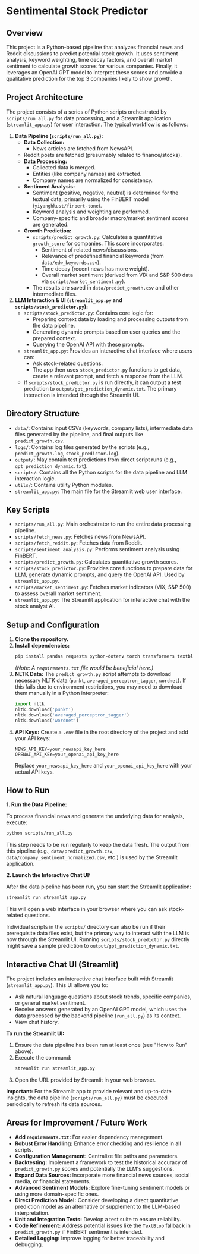 # Sentimental Stock Predictor

## Overview

This project is a Python-based pipeline that analyzes financial news and Reddit discussions to predict potential stock growth. It uses sentiment analysis, keyword weighting, time decay factors, and overall market sentiment to calculate growth scores for various companies. Finally, it leverages an OpenAI GPT model to interpret these scores and provide a qualitative prediction for the top 3 companies likely to show growth.

## Project Architecture

The project consists of a series of Python scripts orchestrated by `scripts/run_all.py` for data processing, and a Streamlit application (`streamlit_app.py`) for user interaction. The typical workflow is as follows:

1.  **Data Pipeline (`scripts/run_all.py`):**
    *   **Data Collection:**
        *   News articles are fetched from NewsAPI.
    *   Reddit posts are fetched (presumably related to finance/stocks).
    *   **Data Processing:**
        *   Collected data is merged.
        *   Entities (like company names) are extracted.
        *   Company names are normalized for consistency.
    *   **Sentiment Analysis:**
        *   Sentiment (positive, negative, neutral) is determined for the textual data, primarily using the FinBERT model (`yiyanghkust/finbert-tone`).
        *   Keyword analysis and weighting are performed.
        *   Company-specific and broader macro/market sentiment scores are generated.
    *   **Growth Prediction:**
        *   `scripts/predict_growth.py`: Calculates a quantitative `growth_score` for companies. This score incorporates:
            *   Sentiment of related news/discussions.
            *   Relevance of predefined financial keywords (from `data/edw_keywords.csv`).
            *   Time decay (recent news has more weight).
            *   Overall market sentiment (derived from VIX and S&P 500 data via `scripts/market_sentiment.py`).
        *   The results are saved in `data/predict_growth.csv` and other intermediate files.
2.  **LLM Interaction & UI (`streamlit_app.py` and `scripts/stock_predictor.py`):**
    *   `scripts/stock_predictor.py`: Contains core logic for:
        *   Preparing context data by loading and processing outputs from the data pipeline.
        *   Generating dynamic prompts based on user queries and the prepared context.
        *   Querying the OpenAI API with these prompts.
    *   `streamlit_app.py`: Provides an interactive chat interface where users can:
        *   Ask stock-related questions.
        *   The app then uses `stock_predictor.py` functions to get data, create a relevant prompt, and fetch a response from the LLM.
    *   If `scripts/stock_predictor.py` is run directly, it can output a test prediction to `output/gpt_prediction_dynamic.txt`. The primary interaction is intended through the Streamlit UI.

## Directory Structure

-   `data/`: Contains input CSVs (keywords, company lists), intermediate data files generated by the pipeline, and final outputs like `predict_growth.csv`.
-   `logs/`: Contains log files generated by the scripts (e.g., `predict_growth.log`, `stock_predictor.log`).
-   `output/`: May contain test predictions from direct script runs (e.g., `gpt_prediction_dynamic.txt`).
-   `scripts/`: Contains all the Python scripts for the data pipeline and LLM interaction logic.
-   `utils/`: Contains utility Python modules.
-   `streamlit_app.py`: The main file for the Streamlit web user interface.

## Key Scripts

-   `scripts/run_all.py`: Main orchestrator to run the entire data processing pipeline.
-   `scripts/fetch_news.py`: Fetches news from NewsAPI.
-   `scripts/fetch_reddit.py`: Fetches data from Reddit.
-   `scripts/sentiment_analysis.py`: Performs sentiment analysis using FinBERT.
-   `scripts/predict_growth.py`: Calculates quantitative growth scores.
-   `scripts/stock_predictor.py`: Provides core functions to prepare data for LLM, generate dynamic prompts, and query the OpenAI API. Used by `streamlit_app.py`.
-   `scripts/market_sentiment.py`: Fetches market indicators (VIX, S&P 500) to assess overall market sentiment.
-   `streamlit_app.py`: The Streamlit application for interactive chat with the stock analyst AI.

## Setup and Configuration

1.  **Clone the repository.**
2.  **Install dependencies:**
    ```bash
    pip install pandas requests python-dotenv torch transformers textblob nltk thefuzz openai streamlit
    ```
    *(Note: A `requirements.txt` file would be beneficial here.)*
3.  **NLTK Data:**
    The `predict_growth.py` script attempts to download necessary NLTK data (`punkt`, `averaged_perceptron_tagger`, `wordnet`). If this fails due to environment restrictions, you may need to download them manually in a Python interpreter:
    ```python
    import nltk
    nltk.download('punkt')
    nltk.download('averaged_perceptron_tagger')
    nltk.download('wordnet')
    ```
4.  **API Keys:**
    Create a `.env` file in the root directory of the project and add your API keys:
    ```env
    NEWS_API_KEY=your_newsapi_key_here
    OPENAI_API_KEY=your_openai_api_key_here
    ```
    Replace `your_newsapi_key_here` and `your_openai_api_key_here` with your actual API keys.

## How to Run

**1. Run the Data Pipeline:**

To process financial news and generate the underlying data for analysis, execute:

```bash
python scripts/run_all.py
```
This step needs to be run regularly to keep the data fresh. The output from this pipeline (e.g., `data/predict_growth.csv`, `data/company_sentiment_normalized.csv`, etc.) is used by the Streamlit application.

**2. Launch the Interactive Chat UI:**

After the data pipeline has been run, you can start the Streamlit application:
```bash
streamlit run streamlit_app.py
```
This will open a web interface in your browser where you can ask stock-related questions.

Individual scripts in the `scripts/` directory can also be run if their prerequisite data files exist, but the primary way to interact with the LLM is now through the Streamlit UI. Running `scripts/stock_predictor.py` directly might save a sample prediction to `output/gpt_prediction_dynamic.txt`.

## Interactive Chat UI (Streamlit)

The project includes an interactive chat interface built with Streamlit (`streamlit_app.py`). This UI allows you to:

-   Ask natural language questions about stock trends, specific companies, or general market sentiment.
-   Receive answers generated by an OpenAI GPT model, which uses the data processed by the backend pipeline (`run_all.py`) as its context.
-   View chat history.

**To run the Streamlit UI:**

1.  Ensure the data pipeline has been run at least once (see "How to Run" above).
2.  Execute the command:
    ```bash
    streamlit run streamlit_app.py
    ```
3.  Open the URL provided by Streamlit in your web browser.

**Important:** For the Streamlit app to provide relevant and up-to-date insights, the data pipeline (`scripts/run_all.py`) must be executed periodically to refresh its data sources.

## Areas for Improvement / Future Work

-   **Add `requirements.txt`:** For easier dependency management.
-   **Robust Error Handling:** Enhance error checking and resilience in all scripts.
-   **Configuration Management:** Centralize file paths and parameters.
-   **Backtesting:** Implement a framework to test the historical accuracy of `predict_growth.py` scores and potentially the LLM's suggestions.
-   **Expand Data Sources:** Incorporate more financial news sources, social media, or financial statements.
-   **Advanced Sentiment Models:** Explore fine-tuning sentiment models or using more domain-specific ones.
-   **Direct Prediction Model:** Consider developing a direct quantitative prediction model as an alternative or supplement to the LLM-based interpretation.
-   **Unit and Integration Tests:** Develop a test suite to ensure reliability.
-   **Code Refinement:** Address potential issues like the `TextBlob` fallback in `predict_growth.py` if FinBERT sentiment is intended.
-   **Detailed Logging:** Improve logging for better traceability and debugging.
